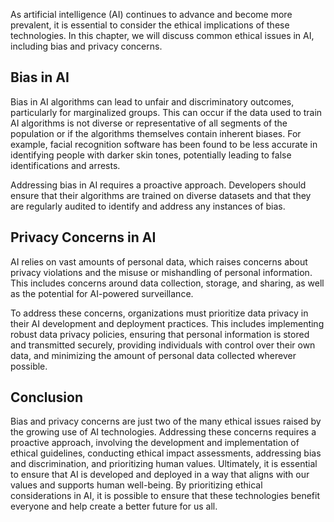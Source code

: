
As artificial intelligence (AI) continues to advance and become more prevalent, it is essential to consider the ethical implications of these technologies. In this chapter, we will discuss common ethical issues in AI, including bias and privacy concerns.

Bias in AI
----------

Bias in AI algorithms can lead to unfair and discriminatory outcomes, particularly for marginalized groups. This can occur if the data used to train AI algorithms is not diverse or representative of all segments of the population or if the algorithms themselves contain inherent biases. For example, facial recognition software has been found to be less accurate in identifying people with darker skin tones, potentially leading to false identifications and arrests.

Addressing bias in AI requires a proactive approach. Developers should ensure that their algorithms are trained on diverse datasets and that they are regularly audited to identify and address any instances of bias.

Privacy Concerns in AI
----------------------

AI relies on vast amounts of personal data, which raises concerns about privacy violations and the misuse or mishandling of personal information. This includes concerns around data collection, storage, and sharing, as well as the potential for AI-powered surveillance.

To address these concerns, organizations must prioritize data privacy in their AI development and deployment practices. This includes implementing robust data privacy policies, ensuring that personal information is stored and transmitted securely, providing individuals with control over their own data, and minimizing the amount of personal data collected wherever possible.

Conclusion
----------

Bias and privacy concerns are just two of the many ethical issues raised by the growing use of AI technologies. Addressing these concerns requires a proactive approach, involving the development and implementation of ethical guidelines, conducting ethical impact assessments, addressing bias and discrimination, and prioritizing human values. Ultimately, it is essential to ensure that AI is developed and deployed in a way that aligns with our values and supports human well-being. By prioritizing ethical considerations in AI, it is possible to ensure that these technologies benefit everyone and help create a better future for us all.

